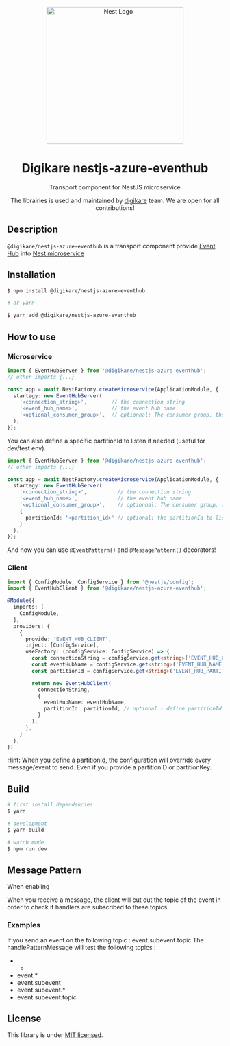 <p align="center">
  <a href="http://nestjs.com/" target="blank"><img src="https://nestjs.com/img/logo_text.svg" width="320" alt="Nest Logo" /></a>
</p>

<h1 align="center">
  Digikare nestjs-azure-eventhub
</h1>
<p align="center">
  Transport component for NestJS microservice
</p>

<p align="center">
  The librairies is used and maintained by <a href="https://www.digikare.com">digikare</a> team. We are open for all contributions!
</p>

## Description

`@digikare/nestjs-azure-eventhub` is a transport component provide [Event Hub](https://docs.microsoft.com/fr-fr/azure/event-hubs/event-hubs-about) into [Nest microservice](https://github.com/nestjs/nest)

## Installation

```bash
$ npm install @digikare/nestjs-azure-eventhub

# or yarn

$ yarn add @digikare/nestjs-azure-eventhub
```

## How to use

### Microservice

```typescript
import { EventHubServer } from '@digikare/nestjs-azure-eventhub';
// other imports {...}

const app = await NestFactory.createMicroservice(ApplicationModule, {
  startegy: new EventHubServer(
    '<connection_string>',        // the connection string
    '<event_hub_name>',           // the event hub name
    '<optional_consumer_group>',  // optionnal: The consumer group, the default value is $Default
  ),
});
```

You can also define a specific partitionId to listen if needed (useful for dev/test env).

```typescript
import { EventHubServer } from '@digikare/nestjs-azure-eventhub';
// other imports {...}

const app = await NestFactory.createMicroservice(ApplicationModule, {
  startegy: new EventHubServer(
    '<connection_string>',          // the connection string
    '<event_hub_name>',             // the event hub name
    '<optional_consumer_group>',    // optionnal: The consumer group, the default value is $Default
    {
      partitionId: '<partition_id>' // optional: the partitionId to listen
    }
  ),
});
```

And now you can use `@EventPattern()` and `@MessagePattern()` decorators!

### Client

```typescript
import { ConfigModule, ConfigService } from '@nestjs/config';
import { EventHubClient } from '@digikare/nestjs-azure-eventhub';

@Module({
  imports: [
    ConfigModule,
  ],
  providers: {
    {
      provide: 'EVENT_HUB_CLIENT',
      inject: [ConfigService],
      useFactory: (configService: ConfigService) => {
        const connectionString = configService.get<string>('EVENT_HUB_CONNECTION_STRING');
        const eventHubName = configService.get<string>('EVENT_HUB_NAME');
        const partitionId = configService.get<string>('EVENT_HUB_PARTITION_ID');

        return new EventHubClient(
          connectionString,
          {
            eventHubName: eventHubName,
            partitionId: partitionId, // optional - define partitionId if you want sent to only
          }
        );
      },
    }
  },
})
```

Hint: When you define a partitionId, the configuration will override every message/event to send. Even if you provide a partitionID or partitionKey.

## Build

```bash
# first install dependencies
$ yarn

# development
$ yarn build

# watch mode
$ npm run dev
```

## Message Pattern

When enabling

When you receive a message, the client will cut out the topic of the event in order to check if handlers are subscribed to these topics.

### Examples

If you send an event on the following topic : event.subevent.topic
The handlePatternMessage will test the following topics :
- *
- event.*
- event.subevent
- event.subevent.*
- event.subevent.topic

## License

  This library is under [MIT licensed](https://github.com/nestjs/nest/blob/master/LICENSE).
